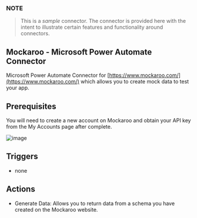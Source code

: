 ### NOTE
> This is a *sample* connector.  The connector is provided here with the intent to illustrate certain features and functionality around connectors.

## Mockaroo - Microsoft Power Automate Connector
Microsoft Power Automate Connector for [https://www.mockaroo.com/](https://www.mockaroo.com/) which allows you to create mock data to test your app.

## Prerequisites
You will need to create a new account on Mockaroo and obtain your API key from the My Accounts page after complete.

![image](https://user-images.githubusercontent.com/7444929/117353156-ca1d6080-ae7d-11eb-8000-707292915eb4.png)

## Triggers

* none

## Actions

* Generate Data: Allows you to return data from a schema you have created on the Mockaroo website.
